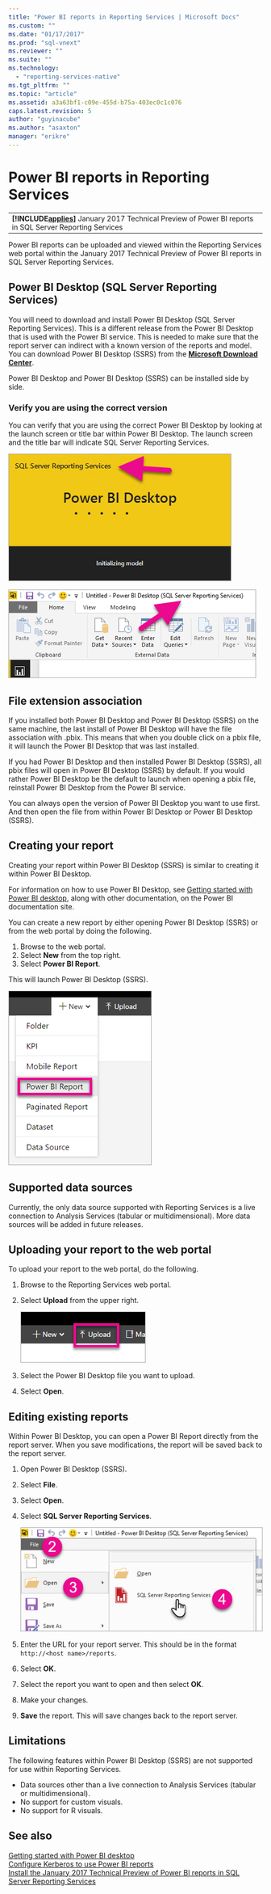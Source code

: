 ```yaml
---
title: "Power BI reports in Reporting Services | Microsoft Docs"
ms.custom: ""
ms.date: "01/17/2017"
ms.prod: "sql-vnext"
ms.reviewer: ""
ms.suite: ""
ms.technology: 
  - "reporting-services-native"
ms.tgt_pltfrm: ""
ms.topic: "article"
ms.assetid: a3a63bf1-c09e-455d-b75a-403ec0c1c076
caps.latest.revision: 5
author: "guyinacube"
ms.author: "asaxton"
manager: "erikre"
---
```

# Power BI reports in Reporting Services
 ||  
|-|  
|**[!INCLUDE[applies](../includes/applies-md.md)]**  January 2017 Technical Preview of Power BI reports in SQL Server Reporting Services|

Power BI reports can be uploaded and viewed within the Reporting Services web portal within the January 2017 Technical Preview of Power BI reports in SQL Server Reporting Services.

## Power BI Desktop (SQL Server Reporting Services)

You will need to download and install Power BI Desktop (SQL Server Reporting Services). This is a different release from the Power BI Desktop that is used with the Power BI service. This is needed to make sure that the report server can indirect with a known version of the reports and model. You can download Power BI Desktop (SSRS) from the **[Microsoft Download Center](https://go.microsoft.com/fwlink/?linkid=839351)**.

Power BI Desktop and Power BI Desktop (SSRS) can be installed side by side.

### Verify you are using the correct version
You can verify that you are using the correct Power BI Desktop by looking at the launch screen or title bar within Power BI Desktop. The launch screen and the title bar will indicate SQL Server Reporting Services.

![ssrs-powerbi-desktop1](../reporting-services/media/ssrs-powerbi-desktop1.png)

![ssrs-powerbi-desktop2](../reporting-services/media/ssrs-powerbi-desktop2.png)

## File extension association
If you installed both Power BI Desktop and Power BI Desktop (SSRS) on the same machine, the last install of Power BI Desktop will have the file association with .pbix. This means that when you double click on a pbix file, it will launch the Power BI Desktop that was last installed.

If you had Power BI Desktop and then installed Power BI Desktop (SSRS), all pbix files will open in Power BI Desktop (SSRS) by default. If you would rather Power BI Desktop be the default to launch when opening a pbix file, reinstall Power BI Desktop from the Power BI service.

You can always open the version of Power BI Desktop you want to use first. And then open the file from within Power BI Desktop or Power BI Desktop (SSRS).

## Creating your report

Creating your report within Power BI Desktop (SSRS) is similar to creating it within Power BI Desktop.

For information on how to use Power BI Desktop, see [Getting started with Power BI desktop](https://powerbi.microsoft.com/documentation/powerbi-desktop-getting-started/), along with other documentation, on the Power BI documentation site.

You can create a new report by either opening Power BI Desktop (SSRS) or from the web portal by doing the following.

1.	Browse to the web portal.
2.	Select **New** from the top right.
3.	Select **Power BI Report**.

This will launch Power BI Desktop (SSRS).

![ssrs-powerbi-new](../reporting-services/media/ssrs-powerbi-new.png)

## Supported data sources

Currently, the only data source supported with Reporting Services is a live connection to Analysis Services (tabular or multidimensional). More data sources will be added in future releases. 

## Uploading your report to the web portal

To upload your report to the web portal, do the following.

1.	Browse to the Reporting Services web portal.
2.	Select **Upload** from the upper right.

    ![ssrs-powerbi-upload](../reporting-services/media/ssrs-powerbi-upload.png)

3.	Select the Power BI Desktop file you want to upload.
4.	Select **Open**.

## Editing existing reports

Within Power BI Desktop, you can open a Power BI Report directly from the report server. When you save modifications, the report will be saved back to the report server.

1.	Open Power BI Desktop (SSRS).
2.	Select **File**.
3.	Select **Open**.
4.	Select **SQL Server Reporting Services**.

    ![ssrs-powerbi-edit-existing](../reporting-services/media/ssrs-powerbi-edit-existing.png)

5.	Enter the URL for your report server. This should be in the format `http://<host name>/reports`.
6.	Select **OK**.
7.	Select the report you want to open and then select **OK**.
8.	Make your changes.
9.	**Save** the report. This will save changes back to the report server.

## Limitations
The following features within Power BI Desktop (SSRS) are not supported for use within Reporting Services.

-	Data sources other than a live connection to Analysis Services (tabular or multidimensional).
-	No support for custom visuals.
-	No support for R visuals.

## See also
[Getting started with Power BI desktop](https://powerbi.microsoft.com/documentation/powerbi-desktop-getting-started/)  
[Configure Kerberos to use Power BI reports](../reporting-services/report-server/configure-kerberos-to-use-power-bi-reports.md)  
[Install the January 2017 Technical Preview of Power BI reports in SQL Server Reporting Services](../reporting-services/install-windows/install-january-2017-technical-preview-power-bi-reports.md)

